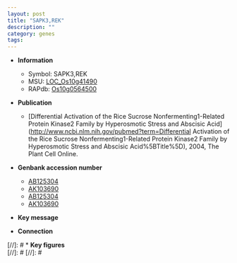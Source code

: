 ```yaml
---
layout: post
title: "SAPK3,REK"
description: ""
category: genes
tags: 
---
```


* **Information**  
    + Symbol: SAPK3,REK  
    + MSU: [LOC_Os10g41490](http://rice.plantbiology.msu.edu/cgi-bin/ORF_infopage.cgi?orf=LOC_Os10g41490)  
    + RAPdb: [Os10g0564500](http://rapdb.dna.affrc.go.jp/viewer/gbrowse_details/irgsp1?name=Os10g0564500)  

* **Publication**  
    + [Differential Activation of the Rice Sucrose Nonfermenting1-Related Protein Kinase2 Family by Hyperosmotic Stress and Abscisic Acid](http://www.ncbi.nlm.nih.gov/pubmed?term=Differential Activation of the Rice Sucrose Nonfermenting1-Related Protein Kinase2 Family by Hyperosmotic Stress and Abscisic Acid%5BTitle%5D), 2004, The Plant Cell Online.

* **Genbank accession number**  
    + [AB125304](http://www.ncbi.nlm.nih.gov/nuccore/AB125304)
    + [AK103690](http://www.ncbi.nlm.nih.gov/nuccore/AK103690)
    + [AB125304](http://www.ncbi.nlm.nih.gov/nuccore/AB125304)
    + [AK103690](http://www.ncbi.nlm.nih.gov/nuccore/AK103690)

* **Key message**  

* **Connection**  

[//]: # * **Key figures**  
[//]: # 
[//]: # 
